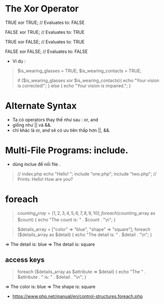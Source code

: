 # The Xor Operator

TRUE xor TRUE;   // Evaluates to: FALSE
 
FALSE xor TRUE;  // Evaluates to: TRUE
 
TRUE xor FALSE;  // Evaluates to: TRUE
 
FALSE xor FALSE; // Evaluates to: FALSE

- Ví dụ :

>   $is_wearing_glasses = TRUE;
>   $is_wearing_contacts = TRUE;
>    
>   if ($is_wearing_glasses xor $is_wearing_contacts){
>       echo "Your vision is corrected!";
>   } else {
>       echo "Your vision is impaired.";
>   }

# Alternate Syntax
- Ta có operators thay thế như sau : or, and
- giống như || và &&.
- chỉ khác là or, and sẽ có ưu tiên thấp hơn ||, &&.

# Multi-File Programs: include.
- dùng inclue để nối file .

>   // index.php
>   echo "Hello! ";
>   include "one.php";
>   include "two.php";
>   // Prints: Hello! How are you?

# foreach

>   $counting_array = [1, 2, 3, 4, 5, 6, 7, 8, 9, 10];
>   foreach ($counting_array as $count) {
>     echo "The count is: " . $count . "\n";
>   }

>   $details_array = ["color" => "blue", "shape" => "square"];
>   foreach ($details_array as $detail) {
>     echo "The detail is: " . $detail . "\n";
>   }

=> The detail is: blue
=> The detail is: square

## access keys

>   foreach ($details_array as $attribute => $detail) {
>     echo "The " . $attribute . " is: " . $detail . "\n";
>   }

=>  The color is: blue
=>  The shape is: square

- https://www.php.net/manual/en/control-structures.foreach.php